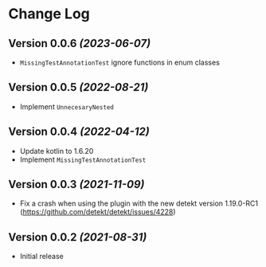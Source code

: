 # Change Log

## Version 0.0.6 *(2023-06-07)*
- `MissingTestAnnotationTest` ignore functions in enum classes

## Version 0.0.5 *(2022-08-21)*
- Implement `UnnecesaryNested`

## Version 0.0.4 *(2022-04-12)*
- Update kotlin to 1.6.20
- Implement `MissingTestAnnotationTest`

## Version 0.0.3 *(2021-11-09)*
- Fix a crash when using the plugin with the new detekt version 1.19.0-RC1 (https://github.com/detekt/detekt/issues/4228)

## Version 0.0.2 *(2021-08-31)*
- Initial release
